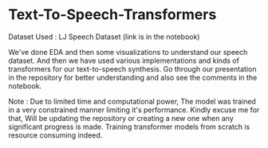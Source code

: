 # Text-To-Speech-Transformers

Dataset Used : LJ Speech Dataset (link is in the notebook)

We've done EDA and then some visualizations to understand our speech dataset. And then we have used various implementations and kinds of transformers for our text-to-speech synthesis. Go through our presentation in the repository for better understanding and also see the comments in the notebook.

Note : Due to limited time and computational power, The model was trained in a very constrained manner limiting it's performance. Kindly excuse me for that, Will be updating the repository or creating a new one when any significant progress is made. Training transformer models from scratch is resource consuming indeed.
